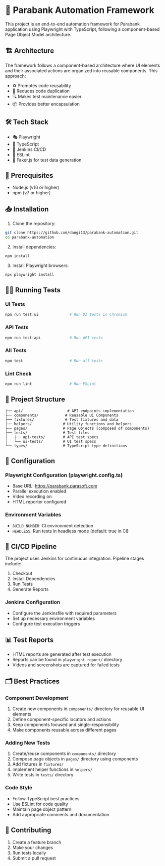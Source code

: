 # 🏦 Parabank Automation Framework

This project is an end-to-end automation framework for Parabank application using Playwright with TypeScript, following a component-based Page Object Model architecture.

## 🏗️ Architecture

The framework follows a component-based architecture where UI elements and their associated actions are organized into reusable components. This approach:
- ♻️ Promotes code reusability
- 🎯 Reduces code duplication
- 🔍 Makes test maintenance easier
- 📦 Provides better encapsulation

## 🛠️ Tech Stack

- 🎭 Playwright
- 📝 TypeScript
- 🔄 Jenkins CI/CD
- 🎯 ESLint
- 🎪 Faker.js for test data generation

## 🚀 Prerequisites

- Node.js (v16 or higher)
- npm (v7 or higher)

## 📥 Installation

1. Clone the repository:
```bash
git clone https://github.com/dangi13/parabank-automation.git
cd parabank-automation
```

2. Install dependencies:
```bash
npm install
```

3. Install Playwright browsers:
```bash
npx playwright install
```

## 🏃‍♂️ Running Tests

### UI Tests
```bash
npm run test:ui              # Run UI tests in Chromium
```

### API Tests
```bash
npm run test:api             # Run API tests
```

### All Tests
```bash
npm test                     # Run all tests
```

### Lint Check
```bash
npm run lint                 # Run ESLint
```

## 📁 Project Structure

```
├── api/                    # API endpoints implementation
├── components/            # Reusable UI Components
├── fixtures/              # Test fixtures and data
├── helpers/              # Utility functions and helpers
├── pages/                # Page Objects (composed of components)
├── tests/                # Test files
│   ├── api-tests/        # API test specs
│   └── ui-tests/         # UI test specs
└── types/                # TypeScript type definitions
```

## 🔧 Configuration

### Playwright Configuration (playwright.config.ts)
- Base URL: https://parabank.parasoft.com
- Parallel execution enabled
- Video recording on
- HTML reporter configured

### Environment Variables
- `BUILD_NUMBER`: CI environment detection
- `HEADLESS`: Run tests in headless mode (default: true in CI)

## 🔄 CI/CD Pipeline

The project uses Jenkins for continuous integration. Pipeline stages include:

1. Checkout
2. Install Dependencies
4. Run Tests
5. Generate Reports

### Jenkins Configuration
- Configure the Jenkinsfile with required parameters
- Set up necessary environment variables
- Configure test execution triggers

## 📊 Test Reports

- HTML reports are generated after test execution
- Reports can be found in `playwright-report/` directory
- Videos and screenshots are captured for failed tests

## 🗂️ Best Practices

### Component Development
1. Create new components in `components/` directory for reusable UI elements
2. Define component-specific locators and actions
3. Keep components focused and single-responsibility
4. Make components reusable across different pages

### Adding New Tests
1. Create/reuse components in `components/` directory
2. Compose page objects in `pages/` directory using components
3. Add fixtures in `fixtures/`
4. Implement helper functions in `helpers/`
5. Write tests in `tests/` directory

### Code Style
- Follow TypeScript best practices
- Use ESLint for code quality
- Maintain page object pattern
- Add appropriate comments and documentation

## 🤝 Contributing

1. Create a feature branch
2. Make your changes
3. Run tests locally
4. Submit a pull request